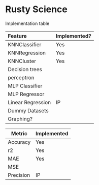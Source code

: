 # Rusty Science 

Implementation table

| Feature           | Implemented? |
|:------------------|--------------|
| KNNClassifier     | Yes          |
| KNNRegression     | Yes          |
| KNNCluster        | Yes          |
| Decision trees    |              |
| perceptron        |              |
| MLP Classifier    |              |
| MLP Regressor     |              |
| Linear Regression | IP           |
| Dummy Datasets    |              |
| Graphing?         |              |


| Metric    | Implemented |
|-----------|-------------|
| Accuracy  | Yes         |
| r2        | Yes         |
| MAE       | Yes         |
| MSE       |             |
| Precision | IP          |
